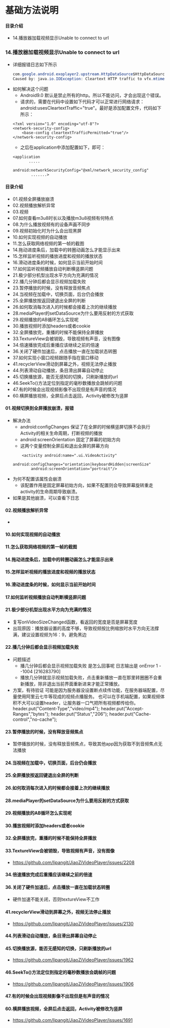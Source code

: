 # 基础方法说明
#### 目录介绍
- 14.播放器加载视频显示Unable to connect to url



### 14.播放器加载视频显示Unable to connect to url
- 详细报错日志如下所示
    ``` java
    com.google.android.exoplayer2.upstream.HttpDataSource$HttpDataSourceException: Unable to connect to http://vfx.mtime.cn/Video/2019/02/04/mp4/190204084208765161.mp4
    Caused by: java.io.IOException: Cleartext HTTP traffic to vfx.mtime.cn not permitted
    ```
- 如何解决这个问题
    - Android9.0 默认是禁止所有的http。所以不能访问，才会出现这个错误。
    - 请求的，需要在代码中设置如下代码才可以正常进行网络请求： android:usesCleartextTraffic="true"。最好是添加配置文件，代码如下所示：
    ```
    <?xml version="1.0" encoding="utf-8"?>
    <network-security-config>
        <base-config cleartextTrafficPermitted="true"/>
    </network-security-config>
    ```
    - 之后在application中添加配置如下，即可：
    ```
    <application
           .....
            android:networkSecurityConfig="@xml/network_security_config"
            .......>
    ```


#### 目录介绍
- 01.视频全屏播放崩溃
- 02.视频播放解析异常
- 03.视频
- 07.如何查看m3u8时长以及播放m3u8视频有何特点
- 08.为什么播放视频有的设备声画不同步
- 09.视频初始化时为什么会出现黑屏
- 10.如何实现视频的自动播放
- 11.怎么获取网络视频的第一帧的截图
- 14.拖动进度条后，加载中的转圈动画怎么才能显示出来
- 15.怎样监听视频的播放进度和视频的播放状态
- 16.滑动进度条的时候，如何显示当前开始时间
- 17.如何监听视频播放自动判断横竖屏问题
- 21.极少部分机型出现水平方向为充满的情况
- 22.播几分钟后都会显示视频加载失败
- 23.暂停播放的时候，没有释放音频焦点
- 24.当视频在加载中，切换页面，后台仍会播放
- 25.全屏播放按返回键退出全屏的判断
- 26.如何取消每次进入的时候都会接着上次的继续播放
- 28.mediaPlayer的setDataSource为什么要用反射的方式获取
- 29.视频播放的AB循环怎么实现呢
- 30.播放视频时添加headers或者cookie
- 32.全屏播放完，重播的时候不能保持全屏播放
- 33.TextureView会被销毁，导致视频有声音，没有图像
- 34.倍速播放完成后重播应该继续之前的倍速
- 36.关闭了硬件加速后，点击播放一直在加载状态转圈
- 37.如何实现小窗口视频跟随手指在窗口移动
- 41.recyclerView滑动到屏幕之外，视频无法停止播放
- 44.列表滑动自动播放，条目滑出屏幕自动停止
- 45.切换播放源，能否无感知的切换，只刷新播放的url
- 46.SeekTo()方法定位到指定的毫秒数播放会跳帧的问题
- 47.有的时候会出现视频影像不出现但是有声音的情况
- 60.横屏播放视频，全屏后点击返回，Activity被修改为竖屏


#### 01.视频切换到全屏播放崩溃，报错
- 解决办法
    - android:configChanges 保证了在全屏的时候横竖屏切换不会执行Activity的相关生命周期，打断视频的播放
    - android:screenOrientation 固定了屏幕的初始方向
    - 这两个变量控制全屏后和退出全屏的屏幕方向
    ```
        <activity android:name=".ui.VideoActivity"
            android:configChanges="orientation|keyboardHidden|screenSize"
            android:screenOrientation="portrait"/>
    ```
- 为何不配置该属性会崩溃
    - 该配置作用是固定屏幕初始方向，如果不配置则会导致屏幕旋转重走activity的生命周期导致崩溃。
- 如果是其他崩溃，可以查看下日志


#### 02.视频播放解析异常
-



#### 10.如何实现视频的自动播放


#### 11.怎么获取网络视频的第一帧的截图


#### 14.拖动进度条后，加载中的转圈动画怎么才能显示出来


#### 15.怎样监听视频的播放进度和视频的播放状态

#### 16.滑动进度条的时候，如何显示当前开始时间


#### 17.如何监听视频播放自动判断横竖屏问题


#### 21.极少部分机型出现水平方向为充满的情况
- 复写onVideoSizeChanged函数，看返回的宽度是否是屏幕宽度
- 出现原因：播放器设置的高度不够，导致视频按比例缩放时水平方向无法撑满，建议设置视频为16：9，避免黑边



#### 22.播几分钟后都会显示视频加载失败
- 问题描述
    - 播几分钟后都会显示视频加载失败 是怎么回事呢 日志输出是 onError 1 - -1004 [216283790]
    - 播放几分钟就显示视频加载失败，点击重新播放一直在那里转圈圈不会重新播放，除非退出当前界面重新进来才能正常播放。
- 方案，有待验证
可能是因为服务器没设置断点续传功能，在服务器端配置，尽量使用阿里云七牛等现成的视频点播服务。
也可以在手机端配置，如果视频体积不大可以设置header，让服务器一口气把所有视频都传给你。
header.put("Content-Type","video/mp4");
header.put("Accept-Ranges","bytes");
header.put("Status","206");
header.put("Cache-control","no-cache");



#### 23.暂停播放的时候，没有释放音频焦点
- 暂停播放的时候，没有释放音频焦点，导致其他app因为获取不到音频焦点无法播放



#### 24.当视频在加载中，切换页面，后台仍会播放



#### 25.全屏播放按返回键退出全屏的判断



#### 26.如何取消每次进入的时候都会接着上次的继续播放


#### 28.mediaPlayer的setDataSource为什么要用反射的方式获取



#### 29.视频播放的AB循环怎么实现呢


#### 30.播放视频时添加headers或者cookie


#### 32.全屏播放完，重播的时候不能保持全屏播放



#### 33.TextureView会被销毁，导致视频有声音，没有图像
- https://github.com/lipangit/JiaoZiVideoPlayer/issues/2208



#### 34.倍速播放完成后重播应该继续之前的倍速


#### 36.关闭了硬件加速后，点击播放一直在加载状态转圈
- 硬件加速不能关闭，否则textureView不工作


#### 41.recyclerView滑动到屏幕之外，视频无法停止播放
- https://github.com/lipangit/JiaoZiVideoPlayer/issues/2130


#### 44.列表滑动自动播放，条目滑出屏幕自动停止



#### 45.切换播放源，能否无感知的切换，只刷新播放的url
- https://github.com/lipangit/JiaoZiVideoPlayer/issues/1962


#### 46.SeekTo()方法定位到指定的毫秒数播放会跳帧的问题
- https://github.com/lipangit/JiaoZiVideoPlayer/issues/1906


#### 47.有的时候会出现视频影像不出现但是有声音的情况


#### 60.横屏播放视频，全屏后点击返回，Activity被修改为竖屏
- https://github.com/lipangit/JiaoZiVideoPlayer/issues/1691










